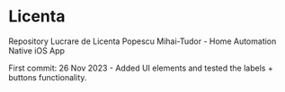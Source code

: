 # Licenta
Repository Lucrare de Licenta Popescu Mihai-Tudor - Home Automation Native iOS App

First commit: 26 Nov 2023 - Added UI elements and tested the labels + buttons functionality.

